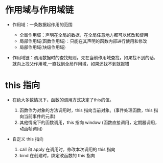 
# 作用域与作用域链
- 作用域：一条数据起作用的范围

    - 全局作用域：声明在全局的数据，在全局任意地方都可以修改和使用
    - 局部作用域(函数作用域)：只能在其声明的函数内部进行使用和修改
    - 局部作用域(块级作用域)
	
- 作用域链：调用数据时的查找规则，先在当前作用域查找，如果找不到的话，就向上找父作用域,一直找到全局作用域，如果还找不到就报错


# this 指向
- 在绝大多数情况下，函数的调用方式决定了this的值。
    1. 函数作为对象的方法调用时，this 指向当前对象。(事件处理函数，this 指向当前事件的元素)
    2. 其他情况下的函数调用，this 指向 window (函数直接调用，定期器调用，动画帧调用)
	
- 自定义 this 指向
    1. call 和 apply 在调用时，修改本次调用的 this 指向
    2. bind 在创建时，绑定改函数的 this 指向
    
